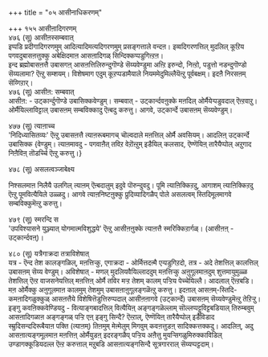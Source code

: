 +++
title = "०५ आसीनाधिकरणम्"

+++
१५५ आसीऩादिगरणम्   
४७६ (सू) आसीऩस्सम्बवात्  
इप्पडि प्रदीगादिगरणमुम् आदित्यादिमत्यदिगरणमुम् प्रसङ्गत्ताले वन्दऩ। इव्वदिगरणत्तिल् मुदलिल् कूऱिय पगवदुबासऩत्तुक्कु अबेक्षिदमाऩ आसऩादिगळ् सिन्दिक्कप्पडुगिऩ्ऱऩ।  
इन्द ब्रह्मोबासऩत्तै उबासगऩ् आसऩत्तिलिरुन्दुगॊण्डे सॆय्यवेण्डुमा अऩ्ऱि इरुन्दो, निऩ्ऱो, पडुत्तो नडन्दुगॊण्डो सॆय्यलामा? ऎऩ्ऱु सम्शयम्। विशेषमाग एदुम् कूऱप्पडामैयाले नियममेदुमिल्लैयॆऩ्ऱु पूर्वबक्षम्। इदऩै निरसऩम् सॆय्गिऱार्।  
४७६ (सू) आसीऩ: सम्बवात्  
आसीऩ: - उट्कार्न्दुगॊण्डे उबासिक्कवेण्डुम्। सम्बवात् - उट्कार्न्दवऩुक्के मऩदिल् ओर्मैयेऱ्पडुवदाल् ऎऩ्ऱवाऱु। ओर्मैयिल्लाविट्टाल् उबासऩम् सम्बविक्कादु ऎऩ्बदु करुत्तु। आगवे, उट्कार्न्दे उबासऩम् सॆय्यवेण्डुम्।

४७७ (सू) त्याऩाच्च  
'निदिध्यासितव्यः' ऎऩ्ऱु उबासऩत्तै त्याऩरूबमागच् चॊल्वदाले मऩत्तिल् ओर्मै अवसियम्। आदलिऩ् उट्कार्न्दे उबासिक्क {वेण्डुम्। त्याऩमावदु - पगवाऩैत् तविऱ वेऱॊऩ्ऱुम् इडैयिल् कलसाद, ऎण्णॆयिऩ् तारैयैप्पोल् अऱुगाद निऩैविऩ् तॊडर्च्चि ऎऩ्ऱु करुत्तु।}

४७८ (सू) असलत्वञ्जाबेक्ष्य  
  
निश्सलमाऩ निलैयै उलगिल् त्याऩम् ऎऩ्बदालुम् इदुवे पॊरुन्दुवदु। पूमि त्याऩिक्किऱदु, आगाशम् त्याऩिक्किऱदु ऎऩ्ऱु पूमवित्यैयिले उळ्ळदु। आगवे त्याऩनिष्टऩुक्कु प्रुदिव्यादिगळैप् पोले असलत्वम् स्तिदिमूलमागवे सम्बविक्कुमॆऩ्ऱु करुत्तु।

४७९ (सू) स्मरन्दि स  
'उपविश्यासने युञ्ज्यात् योगमात्मविशुद्धये' ऎऩ्ऱु आसीऩऩुक्के त्याऩत्तै स्मरिक्किऱार्गळ्। (आसीऩऩ् - उट्कार्न्दवऩ्)।

४८० (सू) यत्रैगाक्रदा तत्राविशेषात्  
यत्र - ऎन्द तेश कालङ्गळिल्, मऩत्तिऱ्कु, एगाक्रदा - ओर्मित्तदऩ्मै एऱ्पडुगिऱदो, तत्र - अदे तेशत्तिल् कालत्तिल् उबासऩम् सॆय्य वेण्डुम्। अविशेषात् - मणल् मुदलियवैयिल्लाददुम् मऩत्तिऱ्कु अऩुगूलमाऩदुम् शुत्तमायुमुळ्ळ तेशत्तिल् ऎऩ्ऱ वाजसनेयत्तिल् मऩत्तिऩ् ओर्मै तविर मऱ्ऱ तेशम् कालम् पऱ्ऱिय पेच्चेयिल्लै। आदलाल् ऎऩ्ऱबडि। मऩ ओर्मैक्कु अऩुगूलमाऩ कालमुम् तेशमुम् उबासऩाऩुगूलङ्गळॆऩ्ऱु करुत्तु। इदऩाल् आसऩम्-स्तिदि-कमऩादिगळुक्कुळ् आसऩत्तैये विशेषित्तॆडुत्तिरुप्पदाल् आसीऩऩागवे (उट्कार्न्दे) उबासऩम् सॆय्यवेण्डुमॆऩ्ऱु तेऱिऱ्ऱु। इङ्गु कवऩिक्कवेण्डियदु - वित्याङ्गबादत्तिल् वित्यैयिऩ् अङ्गङ्गळॆल्लाम् सॊल्लप्पट्टुविट्टबडियाल् तिरुम्बवुम् आसऩादिगळाऩ अङ्गङ्गळ् पऱ्ऱि एऩ् इङ्गु सिन्दै? ऎऩ्ऱाल्, ऎण्णॆयिऩ् तारैयैप्पोल् इडैविडाद स्म्रुदिसन्ददिरूबैयाऩ पक्ति (त्याऩम्) तिऩमुम् मेऩ्मेलुम् मिगवुम् कवऩत्तुडऩ् सादिक्कत्तक्कदु। आदलिऩ्, अदु आसऩात्यङ्गमूलमाऩ मऩत्तिऩ् ओर्मैयुडऩ् इदरङ्गळैप् पऱ्ऱिय अऩैत्तु मुयऱ्सिगळुमिरुक्काविडिल् उण्डागक्कूडियदल्ल ऎऩ्ऱ करुत्ताल् मऱुबडि आसऩात्यङ्गसिन्दै सूत्रगारराल् सॆय्यप्पट्टदाम्।

